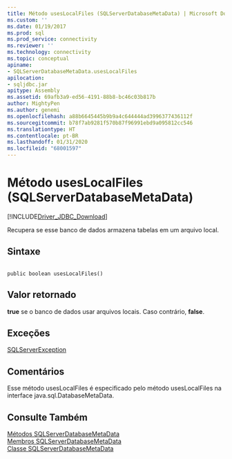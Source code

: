 ```yaml
---
title: Método usesLocalFiles (SQLServerDatabaseMetaData) | Microsoft Docs
ms.custom: ''
ms.date: 01/19/2017
ms.prod: sql
ms.prod_service: connectivity
ms.reviewer: ''
ms.technology: connectivity
ms.topic: conceptual
apiname:
- SQLServerDatabaseMetaData.usesLocalFiles
apilocation:
- sqljdbc.jar
apitype: Assembly
ms.assetid: 69afb3a9-ed56-4191-88b8-bc46c03b817b
author: MightyPen
ms.author: genemi
ms.openlocfilehash: a88b6645445b9b9a4c644444ad3996377436112f
ms.sourcegitcommit: b78f7ab9281f570b87f96991ebd9a095812cc546
ms.translationtype: HT
ms.contentlocale: pt-BR
ms.lasthandoff: 01/31/2020
ms.locfileid: "68001597"
---
```

# <a name="useslocalfiles-method-sqlserverdatabasemetadata"></a>Método usesLocalFiles (SQLServerDatabaseMetaData)
[!INCLUDE[Driver_JDBC_Download](../../../includes/driver_jdbc_download.md)]

  Recupera se esse banco de dados armazena tabelas em um arquivo local.  
  
## <a name="syntax"></a>Sintaxe  
  
```  
  
public boolean usesLocalFiles()  
```  
  
## <a name="return-value"></a>Valor retornado  
 **true** se o banco de dados usar arquivos locais. Caso contrário, **false**.  
  
## <a name="exceptions"></a>Exceções  
 [SQLServerException](../../../connect/jdbc/reference/sqlserverexception-class.md)  
  
## <a name="remarks"></a>Comentários  
 Esse método usesLocalFiles é especificado pelo método usesLocalFiles na interface java.sql.DatabaseMetaData.  
  
## <a name="see-also"></a>Consulte Também  
 [Métodos SQLServerDatabaseMetaData](../../../connect/jdbc/reference/sqlserverdatabasemetadata-methods.md)   
 [Membros SQLServerDatabaseMetaData](../../../connect/jdbc/reference/sqlserverdatabasemetadata-members.md)   
 [Classe SQLServerDatabaseMetaData](../../../connect/jdbc/reference/sqlserverdatabasemetadata-class.md)  
  
  
